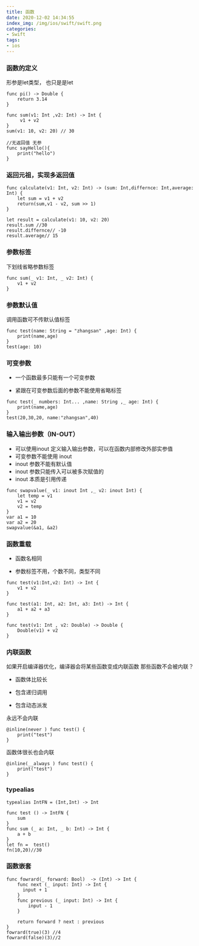 ```yaml
---
title: 函数
date: 2020-12-02 14:34:55
index_img: /img/ios/swift/swift.png
categories:
- Swift
tags:
- ios
---
```


### 函数的定义
形参是let类型， 也只是是let
```
func pi() -> Double {
    return 3.14
}

func sum(v1: Int ,v2: Int) -> Int {
     v1 + v2
}
sum(v1: 10, v2: 20) // 30

//无返回值 无参
func sayHello(){
    print("hello")
}

```

### 返回元祖，实现多返回值
```
func calculate(v1: Int, v2: Int) -> (sum: Int,differnce: Int,average: Int) {
    let sum = v1 + v2
    return(sum,v1 - v2, sum >> 1)
}

let result = calculate(v1: 10, v2: 20)
result.sum //30
result.differnce// -10
result.average// 15
```

### 参数标签
下划线省略参数标签
```
func sum(_ v1: Int, _ v2: Int) {
    v1 + v2
}
```

### 参数默认值

调用函数可不传默认值标签
```
func test(name: String = "zhangsan" ,age: Int) {
    print(name,age)
}
test(age: 10)
```

### 可变参数

- 一个函数最多只能有一个可变参数

- 紧跟在可变参数后面的参数不能使用省略标签

```
func test(_ numbers: Int... ,name: String ,_ age: Int) {
    print(name,age)
}
test(20,30,20, name:"zhangsan",40)
```

### 输入输出参数（IN-OUT）

- 可以使用inout 定义输入输出参数，可以在函数内部修改外部实参值
- 可变参数不能使用 inout
- inout 参数不能有默认值
- inout 参数只能传入可以被多次赋值的
- inout 本质是引用传递

```
func swapvalue(_ v1: inout Int ,_ v2: inout Int) {
    let temp = v1
    v1 = v2
    v2 = temp
}
var a1 = 10
var a2 = 20
swapvalue(&a1, &a2)
```

### 函数重载

- 函数名相同

- 参数标签不用，个数不同，类型不同

```
func test(v1:Int,v2: Int) -> Int {
    v1 + v2
}

func test(a1: Int, a2: Int, a3: Int) -> Int {
    a1 + a2 + a3
}

func test(v1: Int , v2: Double) -> Double {
    Double(v1) + v2
}

```

### 内联函数
如果开启编译器优化，编译器会将某些函数变成内联函数
那些函数不会被内联？

- 函数体比较长

- 包含递归调用

- 包含动态派发


永远不会内联
```
@inline(never ) func test() {
    print("test")
}
```
函数体很长也会内联
```
@inline(__always ) func test() {
    print("test")
}
```

### typealias
```
typealias IntFN = (Int,Int) -> Int

func test () -> IntFN {
    sum
}
func sum (_ a: Int, _ b: Int) -> Int {
    a + b
}
let fn =  test()
fn(10,20)//30
```

### 函数嵌套
```
func fowrard(_ forward: Bool)  -> (Int) -> Int {
    func next (_ input: Int) -> Int {
      input + 1
    }
    func previous (_ input: Int) -> Int {
        input - 1
    }
    
    return forward ? next : previous
}
fowrard(true)(3) //4
fowrard(false)(3)//2
```